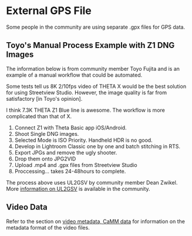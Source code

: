 # External GPS File

Some people in the community are  using separate .gpx files for GPS data.

## Toyo's Manual Process Example with Z1 DNG Images

The information below is from community member
Toyo Fujita and is an example of a manual workflow that
could be automated.

Some tests tell us 8K 2/10fps video of THETA X would be the best solution for using Streetview Studio. However, the image quality is far from satisfactory [in Toyo's opinion].

I think 7.3K THETA Z1 Blue line is awesome. The workflow is more complicated than that of X.

1. Connect Z1 with Theta Basic app iOS/Android.
2. Shoot Single DNG images.
3. Selected Mode is ISO Priority. Handheld HDR is no good.
4. Develop in Lightroom Classic one by one and batch stitching in RTS.
5. Export JPGs and remove the ugly shooter.
6. Drop them onto JPG2VID
7. Upload .mp4 and .gpx files from Streetview Studio
8. Proccessing… takes 24-48hours to complete.

The process above uses UL2GSV by community member
Dean Zwikel.  More [information on UL2GSV](https://community.theta360.guide/t/ul2gsv-updated-with-macos-support/8695?u=craig) is available
in the community.


## Video Data

Refer to the section on [video metadata, CaMM data](metadata_video.md) for information
on the metadata format of the video files.

